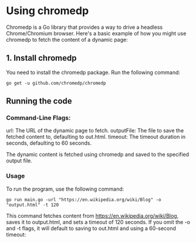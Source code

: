 # Using chromedp
Chromedp is a Go library that provides a way to drive a headless Chrome/Chromium browser. Here's a basic example of how you might use chromedp to fetch the content of a dynamic page:

## 1. Install chromedp
You need to install the chromedp package. Run the following command:

```
go get -u github.com/chromedp/chromedp
```

## Running the code

### Command-Line Flags:

url: The URL of the dynamic page to fetch.
outputFile: The file to save the fetched content to, defaulting to out.html.
timeout: The timeout duration in seconds, defaulting to 60 seconds.

The dynamic content is fetched using chromedp and saved to the specified output file.

### Usage
To run the program, use the following command:
```
go run main.go -url "https://en.wikipedia.org/wiki/Blog" -o "output.html" -t 120
```

This command fetches content from https://en.wikipedia.org/wiki/Blog, saves it to output.html, and sets a timeout of 120 seconds.
If you omit the -o and -t flags, it will default to saving to out.html and using a 60-second timeout: